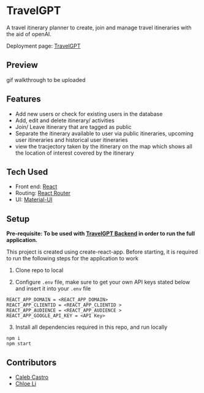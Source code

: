 # TravelGPT

A travel itinerary planner to create, join and manage travel itineraries with the aid of openAI.

Deployment page: [TravelGPT]("https://project3-frontend-bootcamp.vercel.app/)

## Preview

gif walkthrough to be uploaded

## Features

- Add new users or check for existing users in the database
- Add, edit and delete itinerary/ activities
- Join/ Leave itinerary that are tagged as public
- Separate the itinerary available to user via public itineraries, upcoming user itineraries and historical user itineraries
- view the tracjectory taken by the itinerary on the map which shows all the location of interest covered by the itinerary

## Tech Used

- Front end: [React](https://react.dev/)
- Routing: [React Router](https://reactrouter.com/en/main)
- UI: [Material-UI](https://mui.com/)

## Setup

**Pre-requisite: To be used with [TravelGPT Backend](https://github.com/calebcianc/project3-backend-bootcamp) in order to run the full application.**

This project is created using create-react-app. Before starting, it is required to run the following steps for the application to work

1. Clone repo to local

2. Configure `.env` file, make sure to get your own API keys stated below and insert it into your `.env` file

```
REACT_APP_DOMAIN = <REACT_APP_DOMAIN>
REACT_APP_CLIENTID = <REACT_APP_CLIENTID >
REACT_APP_AUDIENCE = <REACT_APP_AUDIENCE >
REACT_APP_GOOGLE_API_KEY = <API Key>
```

3. Install all dependencies required in this repo, and run locally

```
npm i
npm start
```

## Contributors

- [Caleb Castro](https://github.com/calebcianc)
- [Chloe Li](https://github.com/khloeli)
